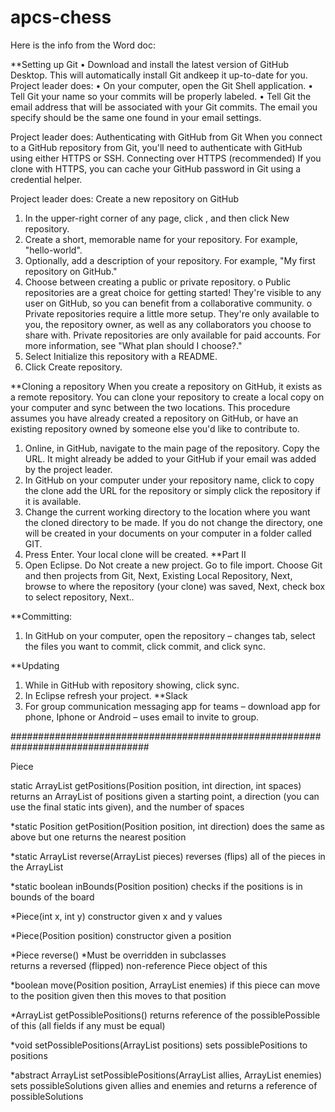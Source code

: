 # apcs-chess

Here is the info from the Word doc:

**Setting up Git
•	Download and install the latest version of GitHub Desktop. This will automatically install Git andkeep it up-to-date for you.
Project leader does:
•	On your computer, open the Git Shell application.
•	Tell Git your name so your commits will be properly labeled.
•	Tell Git the email address that will be associated with your Git commits. The email you specify should be the same one found in your email settings.

Project leader does:
Authenticating with GitHub from Git
When you connect to a GitHub repository from Git, you'll need to authenticate with GitHub using either HTTPS or SSH.
Connecting over HTTPS (recommended)
If you clone with HTTPS, you can cache your GitHub password in Git using a credential helper.

Project leader does:
Create a new repository on GitHub
1.	In the upper-right corner of any page, click , and then click New repository.
2.	Create a short, memorable name for your repository. For example, "hello-world".
3.	Optionally, add a description of your repository. For example, "My first repository on GitHub."
4.	Choose between creating a public or private repository.
o	Public repositories are a great choice for getting started! They're visible to any user on GitHub, so you can benefit from a collaborative community.
o	Private repositories require a little more setup. They're only available to you, the repository owner, as well as any collaborators you choose to share with. Private repositories are only available for paid accounts. For more information, see "What plan should I choose?."
5.	Select Initialize this repository with a README.
6.	Click Create repository.

**Cloning a repository
When you create a repository on GitHub, it exists as a remote repository. You can clone your repository to create a local copy on your computer and sync between the two locations.
This procedure assumes you have already created a repository on GitHub, or have an existing repository owned by someone else you'd like to contribute to.
1.	Online, in GitHub, navigate to the main page of the repository. Copy the URL.  It might already be added to your GitHub if your email was added by the project leader.
2.	In GitHub on your computer under your repository name, click  to copy the clone add the URL for the repository or simply click the repository if it is available.
3.	Change the current working directory to the location where you want the cloned directory to be made. If you do not change the directory, one will be created in your documents on your computer in a folder called GIT.
4.	Press Enter. Your local clone will be created.
**Part II
1.	 Open Eclipse.  Do Not create a new project.  Go to file import.  Choose Git and then projects from Git, Next, Existing Local Repository, Next, browse to where the repository (your clone) was saved, Next, check box to select repository, Next..  

**Committing:

1.	In GitHub on your computer, open the repository – changes tab, select the files you want to commit, click commit, and click sync.


**Updating
1.	While in GitHub with repository showing, click sync.
2.	In Eclipse refresh your project.
**Slack
1.	For group communication messaging app for teams – download app for phone, Iphone or Android – uses email to invite to group.


#################################################################################

Piece

   static ArrayList<Position> getPositions(Position position, int direction, int spaces)
      returns an ArrayList of positions given a starting point, a direction (you can use the final static ints given), and the number of spaces 
  
  *static Position getPosition(Position position, int direction)
      does the same as above but one returns the nearest position
      
  *static ArrayList<Piece> reverse(ArrayList<Piece> pieces)
      reverses (flips) all of the pieces in the ArrayList
  
  *static boolean inBounds(Position position)
      checks if the positions is in bounds of the board
      
  *Piece(int x, int y)
      constructor given x and y values 
  
  *Piece(Position position)
      constructor given a position
      
  *Piece reverse() *Must be overridden in subclasses    
      returns a reversed (flipped) non-reference Piece object of this
  
  *boolean move(Position position, ArrayList<Piece> enemies)
      if this piece can move to the position given then this moves to that position
  
  *ArrayList<Position> getPossiblePositions()
      returns reference of the possiblePossible of this (all fields if any must be equal)
  
  *void setPossiblePositions(ArrayList<Position> positions)
      sets possiblePositions to positions
  
  *abstract ArrayList<Position> setPossiblePositions(ArrayList<Piece> allies, ArrayList<Piece> enemies)
      sets possibleSolutions given allies and enemies and returns a reference of possibleSolutions    
      
